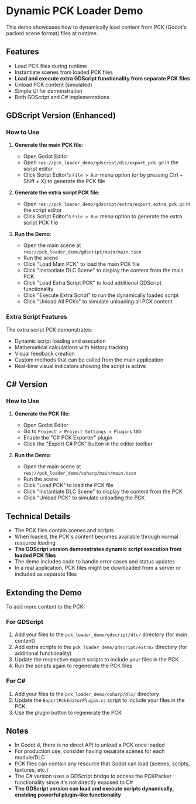 # Dynamic PCK Loader Demo

This demo showcases how to dynamically load content from PCK (Godot's packed scene format) files at runtime.

## Features

- Load PCK files during runtime
- Instantiate scenes from loaded PCK files
- **Load and execute extra GDScript functionality from separate PCK files**
- Unload PCK content (simulated)
- Simple UI for demonstration
- Both GDScript and C# implementations

## GDScript Version (Enhanced)

### How to Use

1. **Generate the main PCK file**:
   - Open Godot Editor
   - Open `res://pck_loader_demo/gdscript/dlc/export_pck.gd` in the script editor
   - Click Script Editor's `File > Run` menu option (or by pressing Ctrl + Shift + X) to generate the PCK file

2. **Generate the extra script PCK file**:
   - Open `res://pck_loader_demo/gdscript/extra/export_extra_pck.gd` in the script editor
   - Click Script Editor's `File > Run` menu option to generate the extra script PCK file

3. **Run the Demo**:
   - Open the main scene at `res://pck_loader_demo/gdscript/main/main.tscn`
   - Run the scene
   - Click "Load Main PCK" to load the main PCK file
   - Click "Instantiate DLC Scene" to display the content from the main PCK
   - Click "Load Extra Script PCK" to load additional GDScript functionality
   - Click "Execute Extra Script" to run the dynamically loaded script
   - Click "Unload All PCKs" to simulate unloading all PCK content

### Extra Script Features

The extra script PCK demonstrates:
- Dynamic script loading and execution
- Mathematical calculations with history tracking
- Visual feedback creation
- Custom methods that can be called from the main application
- Real-time visual indicators showing the script is active

## C# Version

### How to Use

1. **Generate the PCK file**:
   - Open Godot Editor
   - Go to `Project > Project Settings > Plugins` tab
   - Enable the "C# PCK Exporter" plugin
   - Click the "Export C# PCK" button in the editor toolbar

2. **Run the Demo**:
   - Open the main scene at `res://pck_loader_demo/csharp/main/main.tscn`
   - Run the scene
   - Click "Load PCK" to load the PCK file
   - Click "Instantiate DLC Scene" to display the content from the PCK
   - Click "Unload PCK" to simulate unloading the PCK

## Technical Details

- The PCK files contain scenes and scripts
- When loaded, the PCK's content becomes available through normal resource loading
- **The GDScript version demonstrates dynamic script execution from loaded PCK files**
- The demo includes code to handle error cases and status updates
- In a real application, PCK files might be downloaded from a server or included as separate files

## Extending the Demo

To add more content to the PCK:

### For GDScript
1. Add your files to the `pck_loader_demo/gdscript/dlc/` directory (for main content)
2. Add extra scripts to the `pck_loader_demo/gdscript/extra/` directory (for additional functionality)
3. Update the respective export scripts to include your files in the PCK
4. Run the scripts again to regenerate the PCK files

### For C#
1. Add your files to the `pck_loader_demo/csharp/dlc/` directory
2. Update the `ExportPckEditorPlugin.cs` script to include your files in the PCK
3. Use the plugin button to regenerate the PCK

## Notes

- In Godot 4, there is no direct API to unload a PCK once loaded
- For production use, consider having separate scenes for each module/DLC
- PCK files can contain any resource that Godot can load (scenes, scripts, textures, etc.)
- The C# version uses a GDScript bridge to access the PCKPacker functionality since it's not directly exposed to C#
- **The GDScript version can load and execute scripts dynamically, enabling powerful plugin-like functionality**
